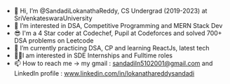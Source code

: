 - 👋 Hi, I’m @SandadiLokanathaReddy, CS Undergrad (2019-2023) at SriVenkateswaraUniversity
- 👀 I’m interested in DSA, Competitive Programming and MERN Stack Dev
- 😎 I'm a 4 Star coder at Codechef, Pupil at Codeforces and solved 700+ DSA problems on Leetcode
- 🌱 I’m currently practicing DSA, CP and learning ReactJs, latest tech
- 🐱‍💻I am interested in SDE Internships and Fulltime roles
- 📫 How to reach me -> my gmail : sandadiln5102001@gmail.com and LinkedIn profile : www.linkedin.com/in/lokanathareddysandadi

<!---
SandadiLokanathaReddy/SandadiLokanathaReddy is a ✨ special ✨ repository because its `README.md` (this file) appears on your GitHub profile.
You can click the Preview link to take a look at your changes.
--->
